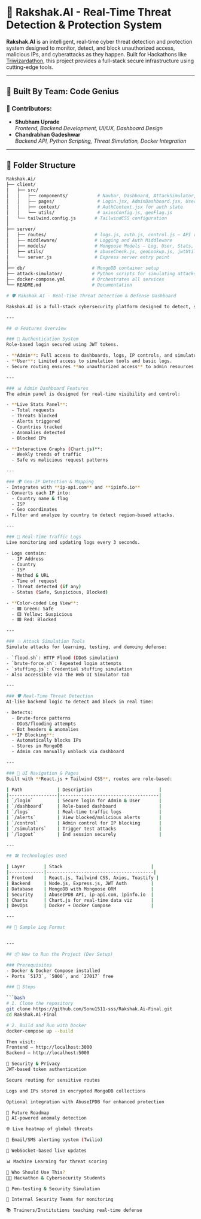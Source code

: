 # 🚨 Rakshak.AI - Real-Time Threat Detection & Protection System

**Rakshak.AI** is an intelligent, real-time cyber threat detection and protection system designed to monitor, detect, and block unauthorized access, malicious IPs, and cyberattacks as they happen. Built for Hackathons like [Triwizardathon](https://triwizardathon.com/), this project provides a full-stack secure infrastructure using cutting-edge tools.

---

## 🧠 Built By Team: **Code Genius**

### 👥 Contributors:
- **Shubham Uprade**  
  *Frontend, Backend Development, UI/UX, Dashboard Design*
- **Chandrabhan Gadeshwar**  
  *Backend API, Python Scripting, Threat Simulation, Docker Integration*

---


## 📁 Folder Structure

```bash
Rakshak.Ai/
├── client/
│   ├── src/
│   │   ├── components/           # Navbar, Dashboard, AttackSimulator, etc.
│   │   ├── pages/                # Login.jsx, AdminDashboard.jsx, UserDashboard.jsx
│   │   ├── context/              # AuthContext.jsx for auth state
│   │   └── utils/                # axiosConfig.js, geoFlag.js
│   └── tailwind.config.js       # TailwindCSS configuration
│
├── server/
│   ├── routes/                  # logs.js, auth.js, control.js – API routes
│   ├── middleware/              # Logging and Auth Middleware
│   ├── models/                  # Mongoose Models – Log, User, Stats, BlockedIP
│   ├── utils/                   # abuseCheck.js, geoLookup.js, jwtUtils.js
│   └── server.js                # Express server entry point
│
├── db/                         # MongoDB container setup
├── attack-simulator/           # Python scripts for simulating attacks
├── docker-compose.yml          # Orchestrates all services
└── README.md                   # Documentation

# 🛡️ Rakshak.AI - Real-Time Threat Detection & Defense Dashboard

Rakshak.AI is a full-stack cybersecurity platform designed to detect, simulate, and block real-time web threats. It provides both **Admin** and **User Dashboards**, live traffic monitoring, attack simulation, and integration with security APIs like AbuseIPDB and Geo-IP services.

---

## 🌐 Features Overview

### 🔐 Authentication System
Role-based login secured using JWT tokens.

- **Admin**: Full access to dashboards, logs, IP controls, and simulators.
- **User**: Limited access to simulation tools and basic logs.
- Secure routing ensures **no unauthorized access** to admin resources.

---

### 📊 Admin Dashboard Features
The admin panel is designed for real-time visibility and control:

- **Live Stats Panel**:
  - Total requests
  - Threats blocked
  - Alerts triggered
  - Countries tracked
  - Anomalies detected
  - Blocked IPs

- **Interactive Graphs (Chart.js)**:
  - Weekly trends of traffic
  - Safe vs malicious request patterns

---

### 🌍 Geo-IP Detection & Mapping
- Integrates with **ip-api.com** and **ipinfo.io**
- Converts each IP into:
  - Country name & flag
  - ISP
  - Geo coordinates
- Filter and analyze by country to detect region-based attacks.

---

### 📡 Real-Time Traffic Logs
Live monitoring and updating logs every 3 seconds.

- Logs contain:
  - IP Address
  - Country
  - ISP
  - Method & URL
  - Time of request
  - Threat detected (if any)
  - Status (Safe, Suspicious, Blocked)

- **Color-coded Log View**:
  - 🟩 Green: Safe
  - 🟨 Yellow: Suspicious
  - 🟥 Red: Blocked

---

### 💥 Attack Simulation Tools
Simulate attacks for learning, testing, and demoing defense:

- `flood.sh`: HTTP Flood (DDoS simulation)
- `brute-force.sh`: Repeated login attempts
- `stuffing.js`: Credential stuffing simulation
- Also accessible via the Web UI Simulator tab

---

### 🛡️ Real-Time Threat Detection
AI-like backend logic to detect and block in real time:

- Detects:
  - Brute-force patterns
  - DDoS/flooding attempts
  - Bot headers & anomalies
- **IP Blocking**:
  - Automatically blocks IPs
  - Stores in MongoDB
  - Admin can manually unblock via dashboard

---

### 🧭 UI Navigation & Pages
Built with **React.js + Tailwind CSS**, routes are role-based:

| Path             | Description                         |
|------------------|-------------------------------------|
| `/login`         | Secure login for Admin & User       |
| `/dashboard`     | Role-based dashboard                |
| `/logs`          | Real-time traffic logs              |
| `/alerts`        | View blocked/malicious alerts       |
| `/control`       | Admin control for IP blocking       |
| `/simulators`    | Trigger test attacks                |
| `/logout`        | End session securely                |

---

## 🛠️ Technologies Used

| Layer       | Stack                                 |
|-------------|----------------------------------------|
| Frontend    | React.js, Tailwind CSS, Axios, Toastify |
| Backend     | Node.js, Express.js, JWT Auth         |
| Database    | MongoDB with Mongoose ORM             |
| Security    | AbuseIPDB API, ip-api.com, ipinfo.io  |
| Charts      | Chart.js for real-time data viz       |
| DevOps      | Docker + Docker Compose               |

---

## 🧪 Sample Log Format


---

## 📦 How to Run the Project (Dev Setup)

### Prerequisites
- Docker & Docker Compose installed
- Ports `5173`, `5000`, and `27017` free

### 🔧 Steps

```bash
# 1. Clone the repository
git clone https://github.com/Sonu1511-sss/Rakshak.Ai-Final.git
cd Rakshak.Ai-Final

# 2. Build and Run with Docker
docker-compose up --build

Then visit:
Frontend – http://localhost:3000
Backend – http://localhost:5000

🔐 Security & Privacy
JWT-based token authentication

Secure routing for sensitive routes

Logs and IPs stored in encrypted MongoDB collections

Optional integration with AbuseIPDB for enhanced protection

🚀 Future Roadmap
🧠 AI-powered anomaly detection

🌐 Live heatmap of global threats

🔔 Email/SMS alerting system (Twilio)

📡 WebSocket-based live updates

📊 Machine Learning for threat scoring

👥 Who Should Use This?
👨‍💻 Hackathon & Cybersecurity Students

🧪 Pen-testing & Security Simulation

🏢 Internal Security Teams for monitoring

📚 Trainers/Institutions teaching real-time defense

